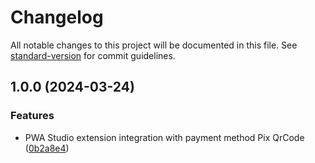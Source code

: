 # Changelog

All notable changes to this project will be documented in this file. See [standard-version](https://github.com/conventional-changelog/standard-version) for commit guidelines.

## 1.0.0 (2024-03-24)


### Features

* PWA Studio extension integration with payment method Pix QrCode ([0b2a8e4](https://github.com/GabrielFNLima/pwastudio-magento2-pixqrcode/commit/0b2a8e49799e3c5d4125d3832140f777c43847fc))
